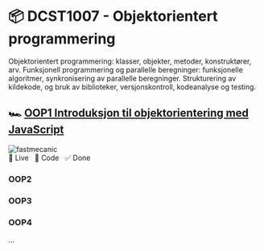 # 📦 DCST1007 - Objektorientert programmering
Objektorientert programmering: klasser, objekter, metoder, konstruktører, arv. Funksjonell programmering og parallelle beregninger: funksjonelle algoritmer, synkronisering av parallelle beregninger. Strukturering av kildekode, og bruk av biblioteker, versjonskontroll, kodeanalyse og testing.

## 🏎️ [**OOP1 Introduksjon til objektorientering med JavaScript**](https://paal-sorvik-pedersen.notion.site/OOP1-Introduksjon-til-objektorientering-med-JavaScript-257ced30c9ac4b0e8f37a142e46f5fb1)

![fastmecanic](https://user-images.githubusercontent.com/37175836/212548378-d9a972cc-1cd8-465a-9560-a7994df439d2.gif)
<br>
🍿 Live &nbsp; 🚀 Code &nbsp; ✅ Done

### OOP2

### OOP3

### OOP4


…
